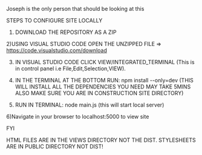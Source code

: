 Joseph is the only person that should be looking at this

STEPS TO CONFIGURE SITE LOCALLY

1) DOWNLOAD THE REPOSITORY AS A ZIP

2)USING VISUAL STUDIO CODE OPEN THE UNZIPPED FILE 
=> https://code.visualstudio.com/download 

3) IN VISUAL STUDIO CODE CLICK VIEW/INTEGRATED_TERMINAL (This is in control panel i.e File,Edit,Selection,VIEW).

4) IN THE TERMINAL AT THE BOTTOM RUN: npm install --only=dev
(THIS WILL INSTALL ALL THE DEPENDENCIES YOU NEED MAY TAKE 5MINS ALSO MAKE SURE YOU ARE IN CONSTRUCTION SITE DIRECTORY)

5) RUN IN TERMINAL: node main.js
(this will start local server)

6)Navigate in your browser to localhost:5000 to view site

FYI

HTML FILES ARE IN THE VIEWS DIRECTORY NOT THE DIST.
STYLESHEETS ARE IN PUBLIC DIRECTORY NOT DIST!

